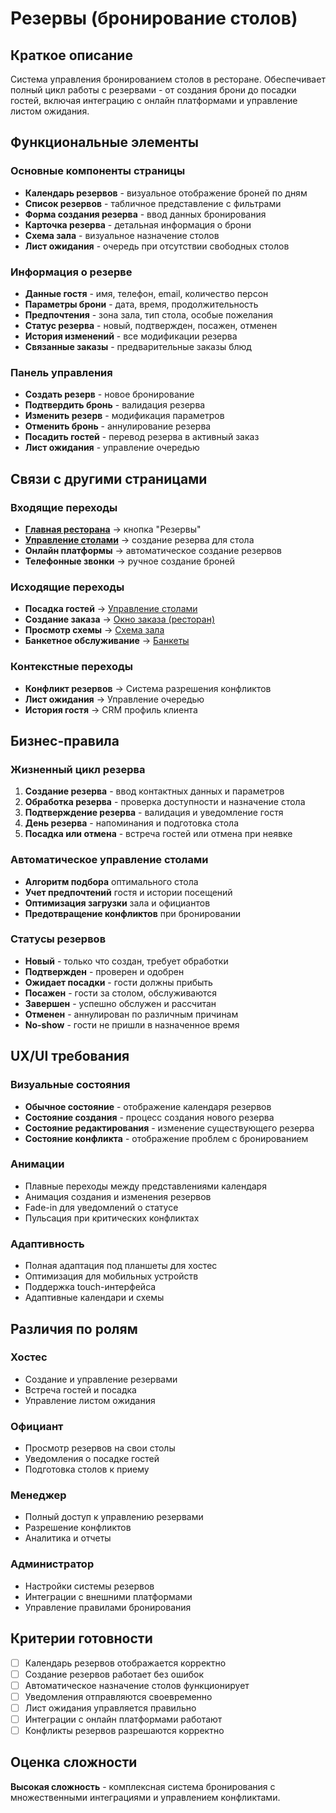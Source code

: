 # Резервы (бронирование столов)

## Краткое описание

Система управления бронированием столов в ресторане. Обеспечивает полный цикл работы с резервами - от создания брони до посадки гостей, включая интеграцию с онлайн платформами и управление листом ожидания.

## Функциональные элементы

### Основные компоненты страницы

- **Календарь резервов** - визуальное отображение броней по дням
- **Список резервов** - табличное представление с фильтрами
- **Форма создания резерва** - ввод данных бронирования
- **Карточка резерва** - детальная информация о брони
- **Схема зала** - визуальное назначение столов
- **Лист ожидания** - очередь при отсутствии свободных столов

### Информация о резерве

- **Данные гостя** - имя, телефон, email, количество персон
- **Параметры брони** - дата, время, продолжительность
- **Предпочтения** - зона зала, тип стола, особые пожелания
- **Статус резерва** - новый, подтвержден, посажен, отменен
- **История изменений** - все модификации резерва
- **Связанные заказы** - предварительные заказы блюд

### Панель управления

- **Создать резерв** - новое бронирование
- **Подтвердить бронь** - валидация резерва
- **Изменить резерв** - модификация параметров
- **Отменить бронь** - аннулирование резерва
- **Посадить гостей** - перевод резерва в активный заказ
- **Лист ожидания** - управление очередью

## Связи с другими страницами

### Входящие переходы

- **[Главная ресторана](./restaurant-main.md)** → кнопка "Резервы"
- **[Управление столами](./table-management.md)** → создание резерва для стола
- **Онлайн платформы** → автоматическое создание резервов
- **Телефонные звонки** → ручное создание броней

### Исходящие переходы

- **Посадка гостей** → [Управление столами](./table-management.md)
- **Создание заказа** → [Окно заказа (ресторан)](./restaurant-order.md)
- **Просмотр схемы** → [Схема зала](./hall-scheme.md)
- **Банкетное обслуживание** → [Банкеты](./banquets.md)

### Контекстные переходы

- **Конфликт резервов** → Система разрешения конфликтов
- **Лист ожидания** → Управление очередью
- **История гостя** → CRM профиль клиента

## Бизнес-правила

### Жизненный цикл резерва

1. **Создание резерва** - ввод контактных данных и параметров
2. **Обработка резерва** - проверка доступности и назначение стола
3. **Подтверждение резерва** - валидация и уведомление гостя
4. **День резерва** - напоминания и подготовка стола
5. **Посадка или отмена** - встреча гостей или отмена при неявке

### Автоматическое управление столами

- **Алгоритм подбора** оптимального стола
- **Учет предпочтений** гостя и истории посещений
- **Оптимизация загрузки** зала и официантов
- **Предотвращение конфликтов** при бронировании

### Статусы резервов

- **Новый** - только что создан, требует обработки
- **Подтвержден** - проверен и одобрен
- **Ожидает посадки** - гости должны прибыть
- **Посажен** - гости за столом, обслуживаются
- **Завершен** - успешно обслужен и рассчитан
- **Отменен** - аннулирован по различным причинам
- **No-show** - гости не пришли в назначенное время

## UX/UI требования

### Визуальные состояния

- **Обычное состояние** - отображение календаря резервов
- **Состояние создания** - процесс создания нового резерва
- **Состояние редактирования** - изменение существующего резерва
- **Состояние конфликта** - отображение проблем с бронированием

### Анимации

- Плавные переходы между представлениями календаря
- Анимация создания и изменения резервов
- Fade-in для уведомлений о статусе
- Пульсация при критических конфликтах

### Адаптивность

- Полная адаптация под планшеты для хостес
- Оптимизация для мобильных устройств
- Поддержка touch-интерфейса
- Адаптивные календари и схемы

## Различия по ролям

### Хостес

- Создание и управление резервами
- Встреча гостей и посадка
- Управление листом ожидания

### Официант

- Просмотр резервов на свои столы
- Уведомления о посадке гостей
- Подготовка столов к приему

### Менеджер

- Полный доступ к управлению резервами
- Разрешение конфликтов
- Аналитика и отчеты

### Администратор

- Настройки системы резервов
- Интеграции с внешними платформами
- Управление правилами бронирования

## Критерии готовности

- [ ] Календарь резервов отображается корректно
- [ ] Создание резервов работает без ошибок
- [ ] Автоматическое назначение столов функционирует
- [ ] Уведомления отправляются своевременно
- [ ] Лист ожидания управляется правильно
- [ ] Интеграции с онлайн платформами работают
- [ ] Конфликты резервов разрешаются корректно

## Оценка сложности

**Высокая сложность** - комплексная система бронирования с множественными интеграциями и управлением конфликтами.
